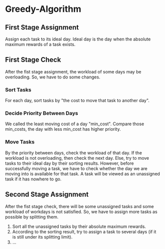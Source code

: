 # Greedy-Algorithm

## First Stage Assignment
Assign each task to its ideal day.
Ideal day is the day when the absolute maximum rewards of a task exists.

## First Stage Check
After the fist stage assignment, the workload of some days may be overloading.
So, we have to do some changes.

### Sort Tasks
For each day, sort tasks by "the cost to move that task to another day".
### Decide Priority Between Days
We called the least moving cost of a day "min_cost".
Compare those min_costs, the day with less min_cost has higher priority.
### Move Tasks
By the priority between days, check the workload of that day.
If the workload is not overloading, then check the next day.
Else, try to move tasks to their ideal day by their sorting results.
  However, before successfully moving a task, we have to check whether the day we are moving into is available for that task.
  A task will be viewed as an unassigned task if it has nowhere to go.

## Second Stage Assignment
After the fist stage check, there will be some unassigned tasks and some workload of workdays is not satisfied.
So, we have to assign more tasks as possible by splitting them.

1. Sort all the unassigned tasks by their absolute maximum rewards.
2. According to the sorting result, try to assign a task to several days (if it is still under its splitting limit).
3. ...
